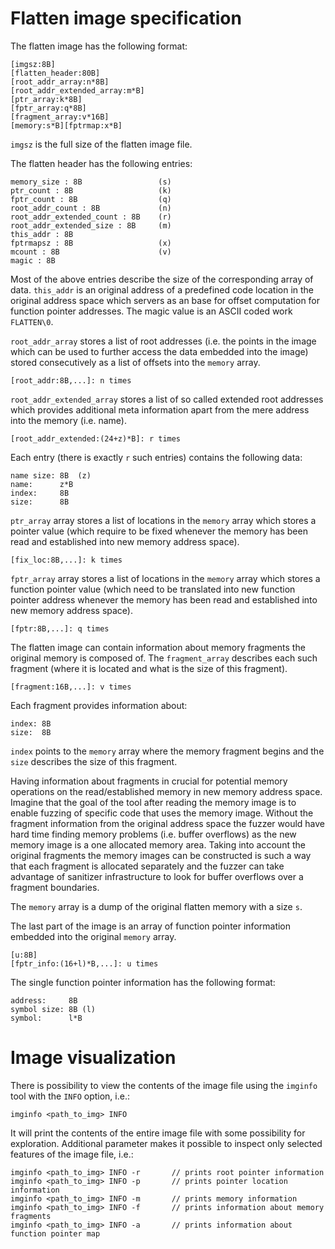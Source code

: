 # Flatten image specification

The flatten image has the following format:

```
[imgsz:8B]
[flatten_header:80B]
[root_addr_array:n*8B]
[root_addr_extended_array:m*B]
[ptr_array:k*8B]
[fptr_array:q*8B]
[fragment_array:v*16B]
[memory:s*B][fptrmap:x*B]
```

`imgsz` is the full size of the flatten image file.

The flatten header has the following entries:
```
memory_size : 8B                 (s)
ptr_count : 8B                   (k)
fptr_count : 8B                  (q)
root_addr_count : 8B             (n)
root_addr_extended_count : 8B    (r)
root_addr_extended_size : 8B     (m)
this_addr : 8B
fptrmapsz : 8B                   (x)
mcount : 8B                      (v)
magic : 8B
```

Most of the above entries describe the size of the corresponding array of data. `this_addr` is an original address of a predefined code location in the original address space which servers as an base for offset computation for function pointer addresses. The magic value is an ASCII coded work `FLATTEN\0`.

`root_addr_array` stores a list of root addresses (i.e. the points in the image which can be used to further access the data embedded into the image) stored consecutively as a list of offsets into the `memory` array.
```
[root_addr:8B,...]: n times
```

`root_addr_extended_array` stores a list of so called extended root addresses which provides additional meta information apart from the mere address into the memory (i.e. name).
```
[root_addr_extended:(24+z)*B]: r times
```

Each entry (there is exactly `r` such entries) contains the following data:
```
name size: 8B  (z)
name:      z*B
index:     8B
size:      8B
```

`ptr_array` array stores a list of locations in the `memory` array which stores a pointer value (which require to be fixed whenever the memory has been read and established into new memory address space).
```
[fix_loc:8B,...]: k times
```

`fptr_array` array stores a list of locations in the `memory` array which stores a function pointer value (which need to be translated into new function pointer address whenever the memory has been read and established into new memory address space).
```
[fptr:8B,...]: q times
```

The flatten image can contain information about memory fragments the original memory is composed of. The `fragment_array` describes each such fragment (where it is located and what is the size of this fragment).
```
[fragment:16B,...]: v times
```

Each fragment provides information about:
```
index: 8B
size:  8B
```

`index` points to the `memory` array where the memory fragment begins and the `size` describes the size of this fragment.

Having information about fragments in crucial for potential memory operations on the read/established memory in new memory address space. Imagine that the goal of the tool after reading the memory image is to enable fuzzing of specific code that uses the memory image. Without the fragment information from the original address space the fuzzer would have hard time finding memory problems (i.e. buffer overflows) as the new memory image is a one allocated memory area. Taking into account the original fragments the memory images can be constructed is such a way that each fragment is allocated separately and the fuzzer can take advantage of sanitizer infrastructure to look for buffer overflows over a fragment boundaries.

The `memory` array is a dump of the original flatten memory with a size `s`.

The last part of the image is an array of function pointer information embedded into the original `memory` array.
```
[u:8B]
[fptr_info:(16+l)*B,...]: u times
```

The single function pointer information has the following format:
```
address:     8B
symbol size: 8B (l)
symbol:      l*B
```

# Image visualization

There is possibility to view the contents of the image file using the `imginfo` tool with the `INFO` option, i.e.:
```
imginfo <path_to_img> INFO
```

It will print the contents of the entire image file with some possibility for exploration. Additional parameter makes it possible to inspect only selected features of the image file, i.e.:
```
imginfo <path_to_img> INFO -r		// prints root pointer information
imginfo <path_to_img> INFO -p		// prints pointer location information
imginfo <path_to_img> INFO -m		// prints memory information
imginfo <path_to_img> INFO -f		// prints information about memory fragments
imginfo <path_to_img> INFO -a		// prints information about function pointer map
```
